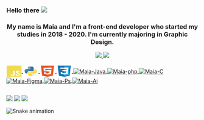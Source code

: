 ### Hello there <img src="https://raw.githubusercontent.com/MartinHeinz/MartinHeinz/master/wave.gif" width="30px"> 

### <div align="center">My name is Maia and I'm a front-end developer who started my studies in 2018 - 2020. I'm currently majoring in Graphic Design.</div>  


<div align="center">
  <a href="https://github.com/itsnymsai">
  <img height="180em" src="https://github-readme-stats.vercel.app/api?username=itsnymsai&show_icons=true&theme=dracula&include_all_commits=true&count_private=true"/>
  <img height="180em" src="https://github-readme-stats.vercel.app/api/top-langs/?username=itsnymsai&layout=compact&langs_count=7&theme=dracula"/>
</div>
  
 
<div style="display: inline_block"><br>
  <img align="center" alt="Maia-Js" height="30" width="40" src="https://raw.githubusercontent.com/devicons/devicon/master/icons/javascript/javascript-plain.svg">
  <img align="center" alt="Maia-Python" height="30" width="40" src="https://raw.githubusercontent.com/devicons/devicon/master/icons/python/python-original.svg">
  <img align="center" alt="Maia-HTML" height="30" width="40" src="https://raw.githubusercontent.com/devicons/devicon/master/icons/html5/html5-original.svg">
  <img align="center" alt="Maia-CSS" height="30" width="40" src="https://raw.githubusercontent.com/devicons/devicon/master/icons/css3/css3-original.svg">
  <img align="center" alt="Maia-Java" height="30" width="40" src="https://cdn.jsdelivr.net/gh/devicons/devicon/icons/java/java-original.svg" />
  <img align="center" alt="Maia-php" height="30" width="40" src="https://cdn.jsdelivr.net/gh/devicons/devicon/icons/php/php-plain.svg" />
  <img align="center" alt="Maia-C" height="30" width="40" src="https://cdn.jsdelivr.net/gh/devicons/devicon/icons/c/c-plain.svg" /> 
  <img align="center" alt="Maia-Figma" height="30" width="40" src="https://cdn.jsdelivr.net/gh/devicons/devicon/icons/figma/figma-original.svg" />
  <img align="center" alt="Maia-Ps" height="30" width="40" src="https://cdn.jsdelivr.net/gh/devicons/devicon/icons/photoshop/photoshop-plain.svg" />     
  <img align="center" alt="Maia-Ai" height="30" width="40"  src="https://cdn.jsdelivr.net/gh/devicons/devicon/icons/illustrator/illustrator-plain.svg" />
  
  ##
 
<div> 

  <a href="https://instagram.com/m.iasmyn" target="_blank"><img src="https://img.shields.io/badge/-Instagram-%23E4405F?style=for-the-badge&logo=instagram&logoColor=white" target="_blank"></a>
  <a href = "mailto:iasmynfreiitas@gmail.com"><img src="https://img.shields.io/badge/-Gmail-%23333?style=for-the-badge&logo=gmail&logoColor=white" target="_blank"></a>
  <a href="https://www.linkedin.com/in/maria-iasmyn-freitas-lucena-387210206/" target="_blank"><img src="https://img.shields.io/badge/-LinkedIn-%230077B5?style=for-the-badge&logo=linkedin&logoColor=white" target="_blank"></a> 
 
  ![Snake animation](https://github.com/itsnymsai/itsnymsai/blob/output/github-contribution-grid-snake.svg)
 
</div>
